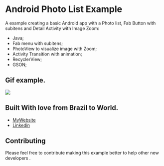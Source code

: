 # Android Photo List Example

A example creating a basic Android app with a Photo list, Fab Button with subitens and Detail Activity with Image Zoom:
* Java;
* Fab menu with subitens;
* PhotoView to visualize image with Zoom;
* Activity Transition with animation;
* RecyclerView;
* GSON;

## Gif example.

![](http://www.erickalves.com.br/photolist/Photolist.gif)

## Built With love from Brazil to World.

* [MyWebsite](http://www.erickalves.com.br)
* [Linkedin](https://www.linkedin.com/in/erick-alves-do-couto-8b1114a/)

## Contributing

Please feel free to contribute making this example better to help other new developers .
